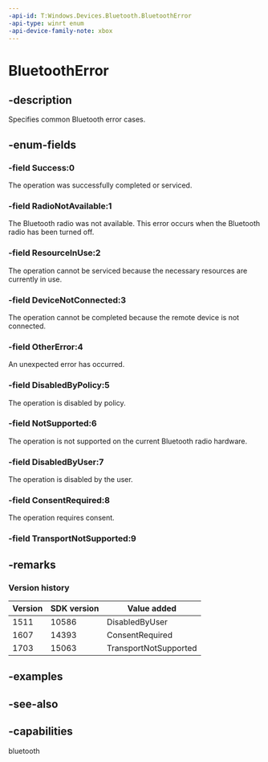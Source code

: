 ```yaml
---
-api-id: T:Windows.Devices.Bluetooth.BluetoothError
-api-type: winrt enum
-api-device-family-note: xbox
---
```


<!-- Enumeration syntax
public enum Windows.Devices.Bluetooth.BluetoothError : int
-->

# BluetoothError

## -description
Specifies common Bluetooth error cases.

## -enum-fields
### -field Success:0
The operation was successfully completed or serviced.

### -field RadioNotAvailable:1
The Bluetooth radio was not available. This error occurs when the Bluetooth radio has been turned off.

### -field ResourceInUse:2
The operation cannot be serviced because the necessary resources are currently in use.

### -field DeviceNotConnected:3
The operation cannot be completed because the remote device is not connected.

### -field OtherError:4
An unexpected error has occurred.

### -field DisabledByPolicy:5
The operation is disabled by policy.

### -field NotSupported:6
The operation is not supported on the current Bluetooth radio hardware.

### -field DisabledByUser:7
The operation is disabled by the user.

### -field ConsentRequired:8
The operation requires consent.


### -field TransportNotSupported:9


## -remarks

### Version history

| Version | SDK version | Value added |
| -- | -- | -- |
| 1511 | 10586 | DisabledByUser |
| 1607 | 14393 | ConsentRequired |
| 1703 | 15063 | TransportNotSupported |

## -examples

## -see-also


## -capabilities
bluetooth
